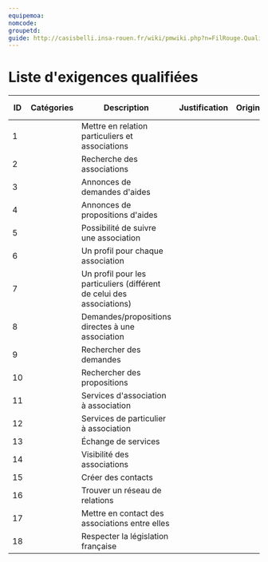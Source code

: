 ```yaml
---
equipemoa: 
nomcode: 
groupetd: 
guide: http://casisbelli.insa-rouen.fr/wiki/pmwiki.php?n=FilRouge.QualifierExigence
---
```

# Liste d'exigences qualifiées



| ID | Catégories | Description                                                           | Justification | Origine | Critères de satisfaction | Contentement MOA | Mécontentement MOA | Exigences Dépendantes | Exigences conflictuelles |
|----|------------|-----------------------------------------------------------------------|---------------|---------|--------------------------|------------------|--------------------|-----------------------|--------------------------|
| 1  |            | Mettre en relation particuliers et associations                       |               |         |                          |                  |                    |                       |                          |
| 2  |            | Recherche des associations                                            |               |         |                          |                  |                    |                       |                          |
| 3  |            | Annonces de demandes d'aides                                          |               |         |                          |                  |                    |                       |                          |
| 4  |            | Annonces de propositions d'aides                                      |               |         |                          |                  |                    |                       |                          |
| 5  |            | Possibilité de suivre une association                                 |               |         |                          |                  |                    |                       |                          |
| 6  |            | Un profil pour chaque association                                     |               |         |                          |                  |                    |                       |                          |
| 7  |            | Un profil pour les particuliers (différent de celui des associations) |               |         |                          |                  |                    |                       |                          |
| 8  |            | Demandes/propositions directes à une association                      |               |         |                          |                  |                    |                       |                          |
| 9  |            | Rechercher des demandes                                               |               |         |                          |                  |                    |                       |                          |
| 10 |            | Rechercher des propositions                                           |               |         |                          |                  |                    |                       |                          |
| 11 |            | Services d'association à association                                  |               |         |                          |                  |                    |                       |                          |
| 12 |            | Services de particulier à association                                 |               |         |                          |                  |                    |                       |                          |
| 13 |            | Échange de services                                                   |               |         |                          |                  |                    |                       |                          |
| 14 |            | Visibilité des associations                                           |               |         |                          |                  |                    |                       |                          |
| 15 |            | Créer des contacts                                                    |               |         |                          |                  |                    |                       |                          |
| 16 |            | Trouver un réseau de relations                                        |               |         |                          |                  |                    |                       |                          |
| 17 |            | Mettre en contact des associations entre elles                        |               |         |                          |                  |                    |                       |                          |
| 18 |            | Respecter la législation française                                    |               |         |                          |                  |
